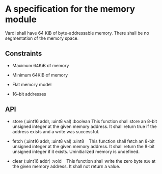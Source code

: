 # A specification for the memory module

Vardi shall have 64 KiB of byte-addressable memory. There shall be no segmentation of the memory space. 

## Constraints

* Maximum 64KiB of memory

* Minimum 64KiB of memory

* Flat memory model

* 16-bit addresses

## API

* store (:uint16 addr, :uint8 val) :boolean
    This function shall store an 8-bit unsigned integer at the given memory address. It shall return true if the address exists and a write was successful.

* fetch (:uint16 addr, :uint8 val) :uint8
    This function shall fetch an 8-bit unsigned integer at the given memory address. It shall return the 8-bit unsigned integer if it exists. Uninitialized memory is undefined.

* clear (:uint16 addr) :void
    This function shall write the zero byte `0x0` at the given memory address. It shall not return a value.


